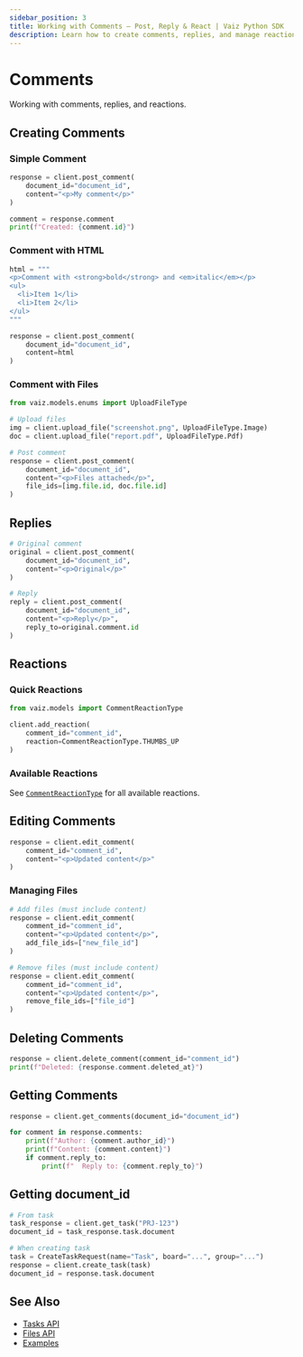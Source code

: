 ```yaml
---
sidebar_position: 3
title: Working with Comments — Post, Reply & React | Vaiz Python SDK
description: Learn how to create comments, replies, and manage reactions in your Vaiz projects using the Python SDK. Includes HTML formatting and file attachments.
---
```


# Comments

Working with comments, replies, and reactions.

## Creating Comments

### Simple Comment

```python
response = client.post_comment(
    document_id="document_id",
    content="<p>My comment</p>"
)

comment = response.comment
print(f"Created: {comment.id}")
```

### Comment with HTML

```python
html = """
<p>Comment with <strong>bold</strong> and <em>italic</em></p>
<ul>
  <li>Item 1</li>
  <li>Item 2</li>
</ul>
"""

response = client.post_comment(
    document_id="document_id",
    content=html
)
```

### Comment with Files

```python
from vaiz.models.enums import UploadFileType

# Upload files
img = client.upload_file("screenshot.png", UploadFileType.Image)
doc = client.upload_file("report.pdf", UploadFileType.Pdf)

# Post comment
response = client.post_comment(
    document_id="document_id",
    content="<p>Files attached</p>",
    file_ids=[img.file.id, doc.file.id]
)
```

## Replies

```python
# Original comment
original = client.post_comment(
    document_id="document_id",
    content="<p>Original</p>"
)

# Reply
reply = client.post_comment(
    document_id="document_id",
    content="<p>Reply</p>",
    reply_to=original.comment.id
)
```

## Reactions

### Quick Reactions

```python
from vaiz.models import CommentReactionType

client.add_reaction(
    comment_id="comment_id",
    reaction=CommentReactionType.THUMBS_UP
)
```

### Available Reactions

See [`CommentReactionType`](../api-reference/enums#commentreactiontype) for all available reactions.

## Editing Comments

```python
response = client.edit_comment(
    comment_id="comment_id",
    content="<p>Updated content</p>"
)
```

### Managing Files

```python
# Add files (must include content)
response = client.edit_comment(
    comment_id="comment_id",
    content="<p>Updated content</p>",
    add_file_ids=["new_file_id"]
)

# Remove files (must include content)
response = client.edit_comment(
    comment_id="comment_id",
    content="<p>Updated content</p>",
    remove_file_ids=["file_id"]
)
```

## Deleting Comments

```python
response = client.delete_comment(comment_id="comment_id")
print(f"Deleted: {response.comment.deleted_at}")
```

## Getting Comments

```python
response = client.get_comments(document_id="document_id")

for comment in response.comments:
    print(f"Author: {comment.author_id}")
    print(f"Content: {comment.content}")
    if comment.reply_to:
        print(f"  Reply to: {comment.reply_to}")
```

## Getting document_id

```python
# From task
task_response = client.get_task("PRJ-123")
document_id = task_response.task.document

# When creating task
task = CreateTaskRequest(name="Task", board="...", group="...")
response = client.create_task(task)
document_id = response.task.document
```

## See Also

- [Tasks API](./tasks)
- [Files API](./files)
- [Examples](../patterns/introduction)

